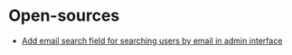 # Open-sources
- [Add email search field for searching users by email in admin interface](https://github.com/WikipediaLibrary/TWLight/pull/801)
